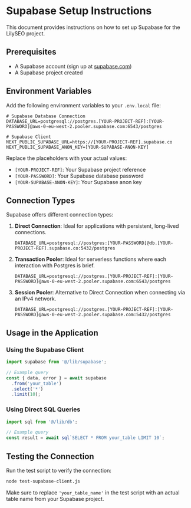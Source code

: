 # Supabase Setup Instructions

This document provides instructions on how to set up Supabase for the LilySEO project.

## Prerequisites

- A Supabase account (sign up at [supabase.com](https://supabase.com))
- A Supabase project created

## Environment Variables

Add the following environment variables to your `.env.local` file:

```
# Supabase Database Connection
DATABASE_URL=postgresql://postgres.[YOUR-PROJECT-REF]:[YOUR-PASSWORD]@aws-0-eu-west-2.pooler.supabase.com:6543/postgres

# Supabase Client
NEXT_PUBLIC_SUPABASE_URL=https://[YOUR-PROJECT-REF].supabase.co
NEXT_PUBLIC_SUPABASE_ANON_KEY=[YOUR-SUPABASE-ANON-KEY]
```

Replace the placeholders with your actual values:
- `[YOUR-PROJECT-REF]`: Your Supabase project reference
- `[YOUR-PASSWORD]`: Your Supabase database password
- `[YOUR-SUPABASE-ANON-KEY]`: Your Supabase anon key

## Connection Types

Supabase offers different connection types:

1. **Direct Connection**: Ideal for applications with persistent, long-lived connections.
   ```
   DATABASE_URL=postgresql://postgres:[YOUR-PASSWORD]@db.[YOUR-PROJECT-REF].supabase.co:5432/postgres
   ```

2. **Transaction Pooler**: Ideal for serverless functions where each interaction with Postgres is brief.
   ```
   DATABASE_URL=postgresql://postgres.[YOUR-PROJECT-REF]:[YOUR-PASSWORD]@aws-0-eu-west-2.pooler.supabase.com:6543/postgres
   ```

3. **Session Pooler**: Alternative to Direct Connection when connecting via an IPv4 network.
   ```
   DATABASE_URL=postgresql://postgres.[YOUR-PROJECT-REF]:[YOUR-PASSWORD]@aws-0-eu-west-2.pooler.supabase.com:5432/postgres
   ```

## Usage in the Application

### Using the Supabase Client

```javascript
import supabase from '@/lib/supabase';

// Example query
const { data, error } = await supabase
  .from('your_table')
  .select('*')
  .limit(10);
```

### Using Direct SQL Queries

```javascript
import sql from '@/lib/db';

// Example query
const result = await sql`SELECT * FROM your_table LIMIT 10`;
```

## Testing the Connection

Run the test script to verify the connection:

```bash
node test-supabase-client.js
```

Make sure to replace `'your_table_name'` in the test script with an actual table name from your Supabase project. 